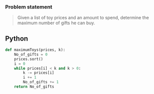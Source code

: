 ### Problem statement

> Given a list of toy prices and an amount to spend, determine the maximum number of gifts he can buy.

## Python
```python
def maximumToys(prices, k):
    No_of_gifts = 0
    prices.sort()
    i = 0
    while prices[i] < k and k > 0:
        k -= prices[i]
        i += 1
        No_of_gifts += 1
    return No_of_gifts
```

